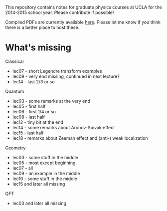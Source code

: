 This repository contains notes for graduate physics courses at UCLA for the 2014-2015 school year. Please contribute if possible!

Compiled PDFs are currently available [here](https://www.dropbox.com/sh/11gf7mmsdxn5jif/AABT-ZVXXqxfHl0UbPE3JDP8a?dl=0). Please let me know if you think there is a better place to host these.

# What's missing

Classical

- lec07 - short Legendre transform examples
- lec09 - very end missing, continued in next lecture?
- lec14 - last 2/3 or so

Quantum

- lec03 - some remarks at the very end
- lec05 - first half
- lec06 - first 1/4 or so
- lec08 - last half
- lec12 - tiny bit at the end
- lec14 - some remarks about Aronov-Spivak effect
- lec15 - last half
- lec18 - remarks about Zeeman effect and (anti-) weak localization

Geometry

- lec03 - some stuff in the middle
- lec05 - most except beginning
- lec07 - all
- lec09 - an example in the middle
- lec10 - some stuff in the middle
- lec15 and later all missing

QFT

- lec03 and later all missing